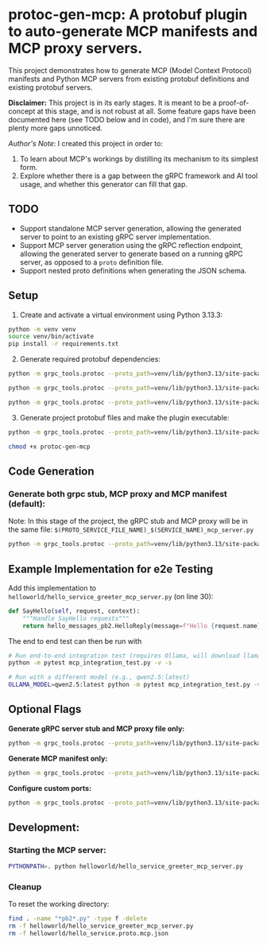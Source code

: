 # protoc-gen-mcp: A protobuf plugin to auto-generate MCP manifests and MCP proxy servers.

This project demonstrates how to generate MCP (Model Context Protocol) manifests and Python MCP servers from existing protobuf definitions and existing protobuf servers.

**Disclaimer:** This project is in its early stages. It is meant to be a proof-of-concept at this stage, and is not robust at all.
Some feature gaps have been documented here (see TODO below and in code), and I'm sure there are plenty more gaps unnoticed.

*Author's Note*: I created this project in order to:

1. To learn about MCP's workings by distilling its mechanism to its simplest form.
2. Explore whether there is a gap between the gRPC framework and AI tool usage, and whether this generator can fill that gap.

## TODO
- Support standalone MCP server generation, allowing the generated server to point to an existing gRPC server implementation.
- Support MCP server generation using the gRPC reflection endpoint, allowing the generated server to generate based on a running gRPC server, as opposed to a `proto` definition file.
- Support nested proto definitions when generating the JSON schema.

## Setup

1. Create and activate a virtual environment using Python 3.13.3:
```bash
python -m venv venv
source venv/bin/activate
pip install -r requirements.txt
```

2. Generate required protobuf dependencies:
```bash
python -m grpc_tools.protoc --proto_path=venv/lib/python3.13/site-packages/grpc_tools/_proto --python_out=venv/lib/python3.13/site-packages google/protobuf/compiler/plugin.proto google/protobuf/descriptor.proto

python -m grpc_tools.protoc --proto_path=venv/lib/python3.13/site-packages --python_out=venv/lib/python3.13/site-packages google/api/annotations.proto google/api/http.proto

python -m grpc_tools.protoc --proto_path=venv/lib/python3.13/site-packages/grpc_tools/_proto --python_out=. google/protobuf/compiler/plugin.proto
```

3. Generate project protobuf files and make the plugin executable:
```bash
python -m grpc_tools.protoc --proto_path=venv/lib/python3.13/site-packages --proto_path=. --python_out=. --grpc_python_out=. mcpoptions/mcp_options.proto helloworld/hello_messages.proto

chmod +x protoc-gen-mcp
```

## Code Generation

### Generate both grpc stub, MCP proxy and MCP manifest (default):
Note: In this stage of the project, the gRPC stub and MCP proxy will be in the same file: `$(PROTO_SERVICE_FILE_NAME)_$(SERVICE_NAME)_mcp_server.py`
```bash
python -m grpc_tools.protoc --proto_path=venv/lib/python3.13/site-packages --proto_path=. --python_out=. --grpc_python_out=. --plugin=protoc-gen-mcp=protoc-gen-mcp --mcp_out=. helloworld/hello_service.proto
```

## Example Implementation for e2e Testing

Add this implementation to `helloworld/hello_service_greeter_mcp_server.py` (on line 30):
```python
def SayHello(self, request, context):
    """Handle SayHello requests"""
    return hello_messages_pb2.HelloReply(message=f"Hello {request.name}! TEST_MARKER_SUCCESS")
```

The end to end test can then be run with
```bash
# Run end-to-end integration test (requires Ollama, will download llama3.2:3b if not downloaded.)
python -m pytest mcp_integration_test.py -v -s

# Run with a different model (e.g., qwen2.5:latest)
OLLAMA_MODEL=qwen2.5:latest python -m pytest mcp_integration_test.py -v -s
```

## Optional Flags

**Generate gRPC server stub and MCP proxy file only:**
```bash
python -m grpc_tools.protoc --proto_path=venv/lib/python3.13/site-packages --proto_path=. --python_out=. --grpc_python_out=. --plugin=protoc-gen-mcp=protoc-gen-mcp --mcp_out=--generate-server-only:. helloworld/hello_service.proto
```

**Generate MCP manifest only:**
```bash
python -m grpc_tools.protoc --proto_path=venv/lib/python3.13/site-packages --proto_path=. --python_out=. --grpc_python_out=. --plugin=protoc-gen-mcp=protoc-gen-mcp --mcp_out=--generate-mcp-only:. helloworld/hello_service.proto
```

**Configure custom ports:**
```bash
python -m grpc_tools.protoc --proto_path=venv/lib/python3.13/site-packages --proto_path=. --python_out=. --grpc_python_out=. --plugin=protoc-gen-mcp=protoc-gen-mcp --mcp_out=--mcp_port=7788,--grpc_port=9527:. helloworld/hello_service.proto
```

## Development:

### Starting the MCP server:
```bash
PYTHONPATH=. python helloworld/hello_service_greeter_mcp_server.py
```

### Cleanup
To reset the working directory:
```bash
find . -name "*pb2*.py" -type f -delete
rm -f helloworld/hello_service_greeter_mcp_server.py
rm -f helloworld/hello_service.proto.mcp.json
```
